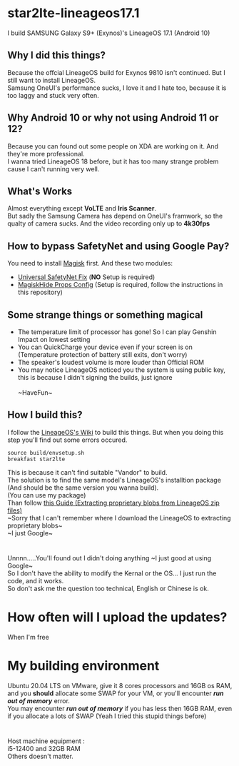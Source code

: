 # star2lte-lineageos17.1
I build SAMSUNG Galaxy S9+ (Exynos)'s LineageOS 17.1 (Android 10)
## Why I did this things?
Because the offcial LineageOS build for Exynos 9810 isn't continued. But I still want to install LineageOS.<br>
Samsung OneUI's performance sucks, I love it and I hate too, because it is too laggy and stuck very often.
## Why Android 10 or why not using Android 11 or 12?
Because you can found out some people on XDA are working on it. And they're more professional.<br>
I wanna tried LineageOS 18 before, but it has too many strange problem cause I can't running very well.
## What's Works
Almost everything except **VoLTE** and **Iris Scanner**.<br>
But sadly the Samsung Camera has depend on OneUI's framwork, so the qualty of camera sucks. And the video recording only up to **4k30fps**
## How to bypass SafetyNet and using Google Pay?
You need to install [Magisk](https://github.com/topjohnwu/Magisk) first. And these two modules:<br>
* [Universal SafetyNet Fix](https://github.com/kdrag0n/safetynet-fix) (**NO** Setup is required)
* [MagiskHide Props Config](https://github.com/Magisk-Modules-Repo/MagiskHidePropsConf) (Setup is required, follow the instructions in this repository)
## Some strange things or something magical
* The temperature limit of processor has gone! So I can play Genshin Impact on lowest setting
* You can QuickCharge your device even if your screen is on (Temperature protection of battery still exits, don't worry)
* The speaker's loudest volume is more louder than Official ROM
* You may notice LineageOS noticed you the system is using public key, this is because I didn't signing the builds, just ignore<br><br>
~HaveFun~
## How I build this?
I follow the [LineageOS's Wiki](https://wiki.lineageos.org/devices/star2lte/build) to build this things.
But when you doing this step you'll find out some errors occured.
```
source build/envsetup.sh
breakfast star2lte
```
This is because it can't find suitable "Vandor" to build.<br>
The solution is to find the same model's LineageOS's installtion package (And should be the same version you wanna build).<br>
(You can use my package) <br>
Than follow [this Guide (Extracting proprietary blobs from LineageOS zip files)](https://wiki.lineageos.org/extracting_blobs_from_zips)<br>
~Sorry that I can't remember where I download the LineageOS to extracting proprietary blobs~<br>
~I just Google~
# 
Unnnn.....You'll found out I didn't doing anything ~I just good at using Google~<br>
So I don't have the ability to modify the Kernal or the OS... I just run the code, and it works. <br>
So don't ask me the question too technical, English or Chinese is ok.
# How often will I upload the updates?
When I'm free
# My building environment
Ubuntu 20.04 LTS on VMware, give it 8 cores processors and 16GB os RAM, and you **should** allocate some SWAP for your VM, or you'll encounter ***run out of memory*** error.<br>
You may encounter ***run out of memory*** if you has less then 16GB RAM, even if you allocate a lots of SWAP (Yeah I tried this stupid things before)
# 
Host machine equipment :<br>
i5-12400 and 32GB RAM<br>
Others doesn't matter.
